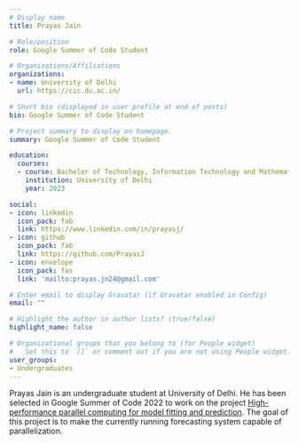 ```yaml
---
# Display name
title: Prayas Jain

# Role/position
role: Google Summer of Code Student

# Organizations/Affiliations
organizations:
- name: University of Delhi
  url: https://cic.du.ac.in/

# Short bio (displayed in user profile at end of posts)
bio: Google Summer of Code Student

# Project summary to display on homepage.
summary: Google Summer of Code Student

education:
  courses:
  - course: Bachelor of Technology, Information Technology and Mathematical Innovation
    institution: University of Delhi
    year: 2023

social:
- icon: linkedin
  icon_pack: fab
  link: https://www.linkedin.com/in/prayasj/
- icon: github
  icon_pack: fab
  link: https://github.com/PrayasJ
- icon: envelope
  icon_pack: fas
  link: 'mailto:prayas.jn24@gmail.com'

# Enter email to display Gravatar (if Gravatar enabled in Config)
email: ""

# Highlight the author in author lists? (true/false)
highlight_name: false

# Organizational groups that you belong to (for People widget)
#   Set this to `[]` or comment out if you are not using People widget.
user_groups:
- Undergraduates
---
```


Prayas Jain is an undergraduate student at University of Delhi. He has been selected in Google Summer of Code 2022 to work on the project [High-performance parallel computing for model fitting and prediction](https://summerofcode.withgoogle.com/programs/2022/projects/qBazQsVJ). The goal of this project is to make the currently running forecasting system capable of parallelization. 